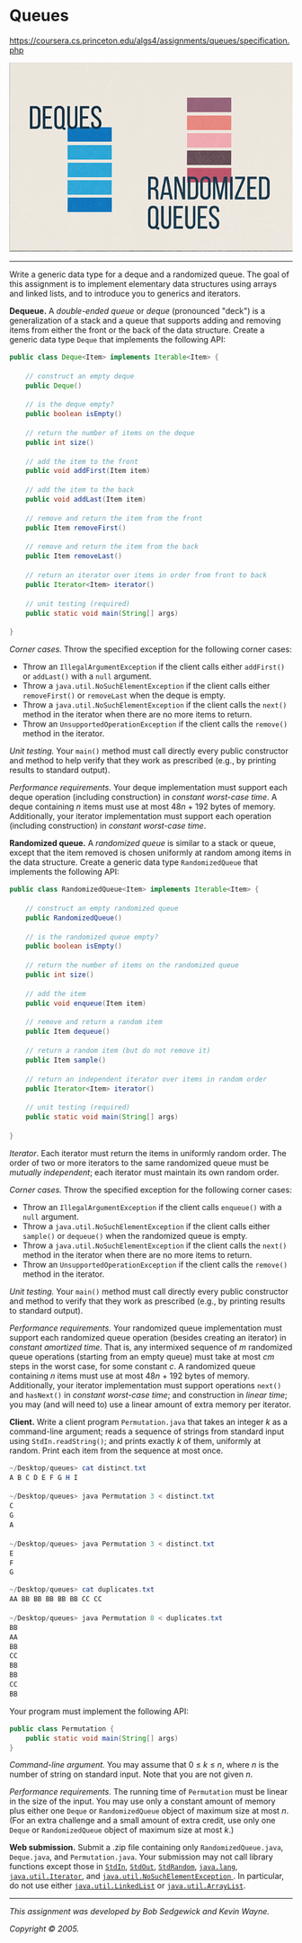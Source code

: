 # Queues

https://coursera.cs.princeton.edu/algs4/assignments/queues/specification.php

![logo](Images/logo.png)

------

Write a generic data type for a deque and a randomized queue. The goal of this assignment is to implement elementary data structures using arrays and linked lists, and to introduce you to generics and iterators.

**Dequeue.** A *double-ended queue* or *deque* (pronounced "deck") is a generalization of a stack and a queue that supports adding and removing items from either the front or the back of the data structure. Create a generic data type `Deque` that implements the following API:

```java
public class Deque<Item> implements Iterable<Item> {

    // construct an empty deque
    public Deque()

    // is the deque empty?
    public boolean isEmpty()

    // return the number of items on the deque
    public int size()

    // add the item to the front
    public void addFirst(Item item)

    // add the item to the back
    public void addLast(Item item)

    // remove and return the item from the front
    public Item removeFirst()

    // remove and return the item from the back
    public Item removeLast()

    // return an iterator over items in order from front to back
    public Iterator<Item> iterator()

    // unit testing (required)
    public static void main(String[] args)

}
```

*Corner cases.* Throw the specified exception for the following corner cases:

- Throw an `IllegalArgumentException` if the client calls either `addFirst()` or `addLast()` with a `null` argument.
- Throw a `java.util.NoSuchElementException` if the client calls either `removeFirst()` or `removeLast` when the deque is empty.
- Throw a `java.util.NoSuchElementException` if the client calls the `next()` method in the iterator when there are no more items to return.
- Throw an `UnsupportedOperationException` if the client calls the `remove()` method in the iterator.

*Unit testing.* Your `main()` method must call directly every public constructor and method to help verify that they work as prescribed (e.g., by printing results to standard output).

*Performance requirements.* Your deque implementation must support each deque operation (including construction) in *constant worst-case time*. A deque containing *n* items must use at most 48*n* + 192 bytes of memory. Additionally, your iterator implementation must support each operation (including construction) in *constant worst-case time*.

**Randomized queue.** A *randomized queue* is similar to a stack or queue, except that the item removed is chosen uniformly at random among items in the data structure. Create a generic data type `RandomizedQueue` that implements the following API:

```java
public class RandomizedQueue<Item> implements Iterable<Item> {

    // construct an empty randomized queue
    public RandomizedQueue()

    // is the randomized queue empty?
    public boolean isEmpty()

    // return the number of items on the randomized queue
    public int size()

    // add the item
    public void enqueue(Item item)

    // remove and return a random item
    public Item dequeue()

    // return a random item (but do not remove it)
    public Item sample()

    // return an independent iterator over items in random order
    public Iterator<Item> iterator()

    // unit testing (required)
    public static void main(String[] args)

}
```

*Iterator*. Each iterator must return the items in uniformly random order. The order of two or more iterators to the same randomized queue must be *mutually independent*; each iterator must maintain its own random order.

*Corner cases.* Throw the specified exception for the following corner cases:

- Throw an `IllegalArgumentException` if the client calls `enqueue()` with a `null` argument.
- Throw a `java.util.NoSuchElementException` if the client calls either `sample()` or `dequeue()` when the randomized queue is empty.
- Throw a `java.util.NoSuchElementException` if the client calls the `next()` method in the iterator when there are no more items to return.
- Throw an `UnsupportedOperationException` if the client calls the `remove()` method in the iterator.

*Unit testing.* Your `main()` method must call directly every public constructor and method to verify that they work as prescribed (e.g., by printing results to standard output).

*Performance requirements.* Your randomized queue implementation must support each randomized queue operation (besides creating an iterator) in *constant amortized time*. That is, any intermixed sequence of *m* randomized queue operations (starting from an empty queue) must take at most *cm* steps in the worst case, for some constant *c*. A randomized queue containing *n* items must use at most 48*n* + 192 bytes of memory. Additionally, your iterator implementation must support operations `next()` and `hasNext()` in *constant worst-case time*; and construction in *linear time*; you may (and will need to) use a linear amount of extra memory per iterator.

**Client.** Write a client program `Permutation.java` that takes an integer *k* as a command-line argument; reads a sequence of strings from standard input using `StdIn.readString()`; and prints exactly *k* of them, uniformly at random. Print each item from the sequence at most once.

```powershell
~/Desktop/queues> cat distinct.txt
A B C D E F G H I

~/Desktop/queues> java Permutation 3 < distinct.txt
C
G
A

~/Desktop/queues> java Permutation 3 < distinct.txt
E
F
G
```

```powershell
~/Desktop/queues> cat duplicates.txt
AA BB BB BB BB BB CC CC

~/Desktop/queues> java Permutation 8 < duplicates.txt
BB
AA
BB
CC
BB
BB
CC
BB
```

Your program must implement the following API:

```java
public class Permutation {
    public static void main(String[] args)
}
```

*Command-line argument.* You may assume that 0 ≤ *k* ≤ *n*, where *n* is the number of string on standard input. Note that you are not given *n*.

*Performance requirements.* The running time of `Permutation` must be linear in the size of the input. You may use only a constant amount of memory plus either one `Deque` or `RandomizedQueue` object of maximum size at most *n*. (For an extra challenge and a small amount of extra credit, use only one `Deque` or `RandomizedQueue` object of maximum size at most *k*.)

**Web submission.** Submit a .zip file containing only `RandomizedQueue.java`, `Deque.java`, and `Permutation.java`. Your submission may not call library functions except those in [`StdIn`](https://algs4.cs.princeton.edu/code/javadoc/edu/princeton/cs/algs4/StdIn.html), [`StdOut`](https://algs4.cs.princeton.edu/code/javadoc/edu/princeton/cs/algs4/StdOut.html), [`StdRandom`](https://algs4.cs.princeton.edu/code/javadoc/edu/princeton/cs/algs4/StdRandom.html), [`java.lang`](http://docs.oracle.com/javase/8/docs/api/java/lang/package-summary.html), [`java.util.Iterator`](http://docs.oracle.com/javase/8/docs/api/java/util/Iterator.html), and [`java.util.NoSuchElementException` ](http://docs.oracle.com/javase/8/docs/api/java/util/NoSuchElementException.html). In particular, do not use either [`java.util.LinkedList`](http://docs.oracle.com/javase/8/docs/api/java/util/LinkedList.html) or [`java.util.ArrayList`](http://docs.oracle.com/javase/8/docs/api/java/util/ArrayList.html).

------

*This assignment was developed by Bob Sedgewick and Kevin Wayne.*

*Copyright © 2005.*